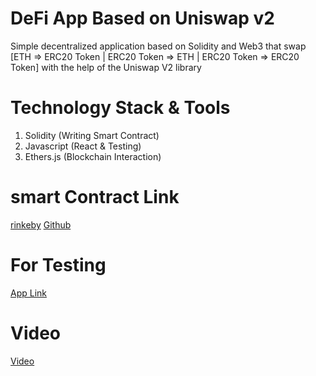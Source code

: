 # DeFi App Based on Uniswap v2

Simple decentralized application based on Solidity and Web3 that swap [ETH => ERC20 Token | ERC20 Token => ETH | ERC20 Token => ERC20 Token] with the help of the Uniswap V2 library

# Technology Stack & Tools

1. Solidity (Writing Smart Contract)
2. Javascript (React & Testing)
3. Ethers.js (Blockchain Interaction)

# smart Contract Link

[rinkeby](https://rinkeby.etherscan.io/address/0x751A3F987DD8b08FB85dfFF163ab9C6982CE1790#code)
[Github](https://github.com/taftouf/SafeSwap)

# For Testing

[App Link](https://deluxe-licorice-a7b1af.netlify.app/)

# Video

[Video](https://drive.google.com/file/d/1zXwWGN8dBJhxZbw0xBlTIZhVCl6B9yO-/view?usp=sharing)